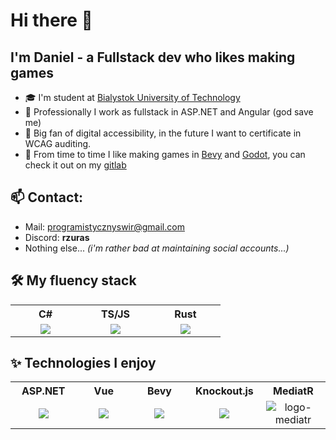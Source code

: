 # Hi there 👋
## I'm Daniel - a Fullstack dev who likes making games
- 🎓 I'm student at [Bialystok University of Technology](https://pb.edu.pl/en/)
- 💼 Professionally I work as fullstack in ASP.NET and Angular (god save me)
- 🤝 Big fan of digital accessibility, in the future I want to certificate in WCAG auditing.
- 👾 From time to time I like making games in [Bevy](https://bevy.org/) and [Godot](https://godotengine.org/), you can check it out on my [gitlab](https://gitlab.com/ProgramistycznySwir_)

## 📫 Contact:
- Mail: <programistycznyswir@gmail.com>
- Discord: **rzuras**
- Nothing else... _(i'm rather bad at maintaining social accounts...)_


## 🛠 My fluency stack
<table>
  <tr>
    <th>
      C#
    </th>
    <th>
      TS/JS
    </th>
    <th>
      Rust
    </th>
  </tr>
  <tr>
    <td align="center" width="96">
      <img src="https://upload.wikimedia.org/wikipedia/commons/thumb/b/bd/Logo_C_sharp.svg/256px-Logo_C_sharp.svg.png?20221121173824">
    </td>
    <td align="center" width="96">
      <img src="https://upload.wikimedia.org/wikipedia/commons/thumb/4/4c/Typescript_logo_2020.svg/1200px-Typescript_logo_2020.svg.png">
    </td>
    <td align="center" width="96">
      <img src="https://github.com/user-attachments/assets/9b873794-cb4a-416d-96b2-4bf3139c18d1">
    </td>
  </tr>
</table>

## ✨ Technologies I enjoy
<table>
  <tr>
    <th>
      ASP.NET
    </th>
    <th>
      Vue
    </th>
    <th>
      Bevy
    </th>
    <th>
      Knockout.js
    </th>
    <th>
      MediatR
    </th>
  </tr>
  <tr>
    <td align="center" width="108">
      <img src="https://logodix.com/logo/1796970.png">
    </td>
    <td align="center" width="108">
      <img src="https://upload.wikimedia.org/wikipedia/commons/thumb/9/95/Vue.js_Logo_2.svg/512px-Vue.js_Logo_2.svg.png?20170919082558">
    </td>
    <td align="center" width="108">
      <img src="https://bevyengine.org/assets/icon.png">
    </td>
    <td align="center" width="108">
      <img src="https://avatars.githubusercontent.com/u/3863375?s=200&v=4">
    </td>
    <td align="center" width="108">
      <img alt="logo-mediatr" src="https://github.com/user-attachments/assets/ce43d234-3da4-4f36-a3ea-6d1c77dd7895" />
    </td>
  </tr>
</table>

<!--

## Languages and Tools:

<p align="left">
  <a href="https://docs.microsoft.com/pl-pl/dotnet/csharp/" target="_blank"> <img src="https://develop.spacemacs.org/layers/+lang/csharp/img/csharp.png" alt="csharp" height="40"/> </a>
  <a href="https://dotnet.microsoft.com/" target="_blank"> <img src="https://raw.githubusercontent.com/mkrl/misbrands/a42bdd3c686d7122b778f85090183e7f4eddf685/dotnet.svg" alt="dotnet" height="40"/> </a> 
  <a href="https://unity.com/" target="_blank"> <img src="https://www.vectorlogo.zone/logos/unity3d/unity3d-icon.svg" alt="unity" height="40"/> </a>
  <a href="https://www.rust-lang.org/" target="_blank"> <img src="https://github.com/mkrl/misbrands/blob/master/rust.svg" alt="rust-lang" height="40"/> </a>
  <a href="https://code.visualstudio.com/" target="_blank"> <img src="https://github.com/mkrl/misbrands/blob/master/vscode.svg" alt="vs-code" height="40"/> </a>
  <a href="https://reactjs.org/" target="_blank"> <img src="https://github.com/mkrl/misbrands/blob/master/react.svg" alt="react-js" height="40"/> </a>
  <a href="https://www.typescriptlang.org/" target="_blank"> <img src="https://github.com/mkrl/misbrands/blob/master/javascript.svg" alt="js" height="40"/> </a>
</p>

<!--
**ProgramistycznySwir/ProgramistycznySwir** is a ✨ _special_ ✨ repository because its `README.md` (this file) appears on your GitHub profile.

Here are some ideas to get you started:

- 🔭 I’m currently working on ...
- 🌱 I’m currently learning ...
- 👯 I’m looking to collaborate on ...
- 🤔 I’m looking for help with ...
- 💬 Ask me about ...
- 📫 How to reach me: ...
- 😄 Pronouns: ...
- ⚡ Fun fact: ...
-->
